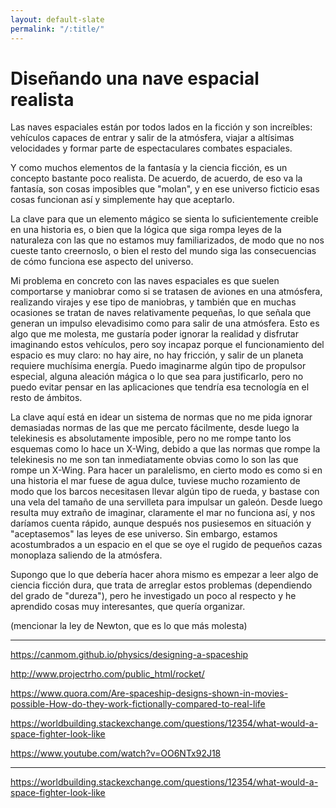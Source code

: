 ```yaml
---
layout: default-slate
permalink: "/:title/"
---
```





# Diseñando una nave espacial realista 

Las naves espaciales están por todos lados en la ficción y son increíbles: vehículos capaces de entrar y salir de la atmósfera, viajar a altísimas velocidades y formar parte de espectaculares combates espaciales.

Y como muchos elementos de la fantasía y la ciencia ficción, es un concepto bastante poco realista. De acuerdo, de acuerdo, de eso va la fantasía, son cosas imposibles que "molan", y en ese universo ficticio esas cosas funcionan así y simplemente hay que aceptarlo.

La clave para que un elemento mágico se sienta lo suficientemente creible en una historia es, o bien que la lógica que siga rompa leyes de la naturaleza con las que no estamos muy familiarizados, de modo que no nos cueste tanto creernoslo, o bien el resto del mundo siga las consecuencias de cómo funciona ese aspecto del universo.

Mi problema en concreto con las naves espaciales es que suelen comportarse y maniobrar como si se tratasen de aviones en una atmósfera, realizando virajes y ese tipo de maniobras, y también que en muchas ocasiones se tratan de naves relativamente pequeñas, lo que señala que generan un impulso elevadisimo como para salir de una atmósfera. Esto es algo que me molesta, me gustaría poder ignorar la realidad y disfrutar imaginando estos vehículos, pero soy incapaz porque el funcionamiento del espacio es muy claro: no hay aire, no hay fricción, y salir de un planeta requiere muchísima energía. Puedo imaginarme algún tipo de propulsor especial, alguna aleación mágica o lo que sea para justificarlo, pero no puedo evitar pensar en las aplicaciones que tendría esa tecnología en el resto de ámbitos.

La clave aquí está en idear un sistema de normas que no me pida ignorar demasiadas normas de las que me percato fácilmente, desde luego la telekinesis es absolutamente imposible, pero no me rompe tanto los esquemas como lo hace un X-Wing, debido a que las normas que rompe la telekinesis no me son tan inmediatamente obvias como lo son las que rompe un X-Wing. Para hacer un paralelismo, en cierto modo es como si en una historia el mar fuese de agua dulce, tuviese mucho rozamiento de modo que los barcos necesitasen llevar algún tipo de rueda, y bastase con una vela del tamaño de una servilleta para impulsar un galeón. Desde luego resulta muy extraño de imaginar, claramente el mar no funciona así, y nos daríamos cuenta rápido, aunque después nos pusiesemos en situación y "aceptasemos" las leyes de ese universo. Sin embargo, estamos acostumbrados a un espacio en el que se oye el rugido de pequeños cazas monoplaza saliendo de la atmósfera.

Supongo que lo que debería hacer ahora mismo es empezar a leer algo de ciencia ficción dura, que trata de arreglar estos problemas (dependiendo del grado de "dureza"), pero he investigado un poco al respecto y he aprendido cosas muy interesantes, que quería organizar.




(mencionar la ley de Newton, que es lo que más molesta)


***

https://canmom.github.io/physics/designing-a-spaceship

http://www.projectrho.com/public_html/rocket/

https://www.quora.com/Are-spaceship-designs-shown-in-movies-possible-How-do-they-work-fictionally-compared-to-real-life

https://worldbuilding.stackexchange.com/questions/12354/what-would-a-space-fighter-look-like

https://www.youtube.com/watch?v=OO6NTx92J18



***


<script src="https://utteranc.es/client.js"
        repo="adrianriverof/blog"
        issue-term="pathname"
        theme="github-light"
        crossorigin="anonymous"
        async>
</script>
https://worldbuilding.stackexchange.com/questions/12354/what-would-a-space-fighter-look-like
